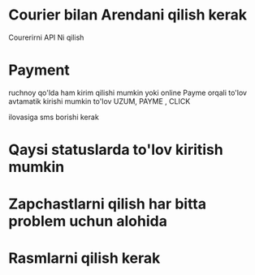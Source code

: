 # Courier bilan Arendani qilish kerak

Courerirni API Ni qilish

# Payment

ruchnoy qo'lda ham kirim qilishi mumkin
yoki online Payme orqali to'lov avtamatik kirishi mumkin
to'lov UZUM, PAYME , CLICK

ilovasiga sms borishi kerak

# Qaysi statuslarda to'lov kiritish mumkin

# Zapchastlarni qilish har bitta problem uchun alohida

# Rasmlarni qilish kerak
